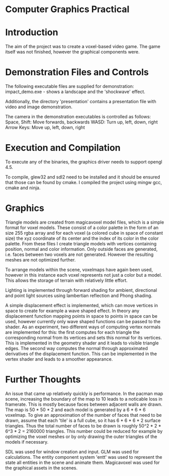 Computer Graphics Practical
===========================

Introduction
============
The aim of the project was to create a voxel-based video game. The game itself was not finished, however the graphical components were. 

Demonstration Files and Controls
================================

The following executable files are supplied for demonstration:
    impact_demo.exe     - shows a landscape and the 'shockwave' effect.

Additionally, the directory 'presentation' contains a presentation file with video and image demonstration.

The camera in the demonstration executables is controlled as follows: 
Space, Shift:   Move forwards, backwards
WASD:           Turn up, left, down, right
Arrow Keys:     Move up, left, down, right

Execution and Compilation
=========================

To execute any of the binaries, the graphics driver needs to support opengl 4.5. 

To compile, glew32 and sdl2 need to be installed and it should be ensured that those can be found by cmake. I compiled the project using mingw gcc, cmake and ninja. 


Graphics
========

Triangle models are created from magicavoxel model files, which is a simple format for voxel models. These consist of a color palette in the form of an size 255 rgba array and for each voxel (a colored cube in space of constant size) the xyz coordinate of its center and the index of its color in the color palette. From these files I create triangle models with vertices containing position, normal and color information. Only outside faces are generated, i.e. faces between two voxels are not generated. However the resulting meshes are not optimized further.

To arrange models within the scene, voxelmaps have again been used, however in this instance each voxel represents not just a color but a model. This allows the storage of terrain with relatively little effort.

Lighting is implemented through forward shading for ambient, directional and point light sources using lambertian reflection and Phong shading. 

A simple displacement effect is implemented, which can move vertices in space to create for example a wave shaped effect. In theory any displacement function mapping points in space to points in space can be used, however currently only wave shaped functions can be passed to the shader. As an experiment, two different ways of computing vertex normals are implemented for this: the first computes for each triangle the corresponding normal from its vertices and sets this normal for its vertices. This is implemented in the geometry shader and it leads to visible triangle edges. The second way computes the normal through approximated derivatives of the displacement function. This can be implemented in the vertex shader and leads to a smoother appearance.

Further Thoughts
================
An issue that came up relatively quickly is performance. In the pacman map scene, increasing the boundary of the map to 10 leads to a noticable loss in framerate. This is mostly because faces between adjacent walls are drawn. The map is 50 * 50 * 2 and each model is generated by a 6 * 6 * 6 voxelmap. To give an approximation of the number of faces that need to be drawn, assume that each 'tile' is a full cube, so it has 6 * 6 * 6 * 2 surface triangles. Thus the total number of faces to be drawn is roughly 50^2 * 2 * 6^3 * 2 = 2160000 triangles. This number could be reduced for example by optimizing the voxel meshes or by only drawing the outer triangles of the models if necessary.

SDL was used for window creation and input. GLM was used for calculations. The entity component system 'entt' was used to represent the state all entities in the scene and animate them. Magicavoxel was used for the graphical assets in the scenes.
